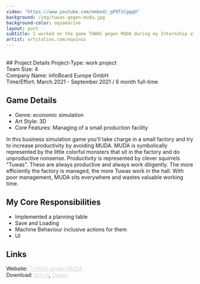 ```yaml
---
video: "https://www.youtube.com/embed/_gP9TzCgqgU"
background: /img/tuwas-gegen-muda.jpg
background-color: aquamarine
layout: post
subtitle: I worked on the game TUWAS gegen MUDA during my Internship at infoBoard Europe GmbH
artist: artstation.com/equinoz
---
```


<br>
## Project Details
Project-Type: work project
<br> Team Size: 4
<br> Company Name: infoBoard Europe GmbH
<br> Time/Effort: March.2021 - September.2021 / 6 month full-time

## Game Details
* Genre: economic simulation
* Art Style: 3D
* Core Features: Managing of a small production facility

In this business simulation game you'll take charge in a small factory and try to increase productivity by avoiding MUDA. MUDA is symbolically represented by the little colorful monsters that sit in the factory and do unproductive nonsense. Productivity is represented by clever squirrels "Tuwas". These are always productive and always work diligently. The more efficiently the factory is managed, the more Tuwas work in the hall. With poor management, MUDA sits everywhere and wastes valuable working time.

## My Core Responsibilities
* Implemented a planning table
* Save and Loading
* Machine Behaviour inclusive actions for them
* UI

## Links
Website: <a href="https://infoboard.game/" style="color: LightGray; text-decoration: underline; ">TUWAS gegen MUDA</a>
<br> Download: <a href="https://infoboard.itch.io/tuwas-gegen-muda" style="color: LightGray; text-decoration: underline; ">Itch.io</a>, <a href="https://store.steampowered.com/app/1926260/Tuwas_gegen_MUDA/" style="color: LightGray; text-decoration: underline; ">Steam</a>
